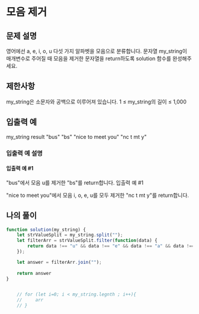 # 모음 제거
## 문제 설명
영어에선 a, e, i, o, u 다섯 가지 알파벳을 모음으로 분류합니다. 문자열 my_string이 매개변수로 주어질 때 모음을 제거한 문자열을 return하도록 solution 함수를 완성해주세요.

## 제한사항
my_string은 소문자와 공백으로 이루어져 있습니다.
1 ≤ my_string의 길이 ≤ 1,000

## 입출력 예
my_string	result
"bus"	"bs"
"nice to meet you"	"nc t mt y"

### 입출력 예 설명
#### 입출력 예 #1

"bus"에서 모음 u를 제거한 "bs"를 return합니다.
입출력 예 #1

"nice to meet you"에서 모음 i, o, e, u를 모두 제거한 "nc t mt y"를 return합니다.

## 나의 풀이 

```js
function solution(my_string) {
    let strValueSplit = my_string.split("");    
    let filterArr = strValueSplit.filter(function(data) {
        return data !== "u" && data !== "e" && data !== "a" && data !== "i" && data !== "o" 
    });

    let answer = filterArr.join("");
    
    return answer 
}    


    // for (let i=0; i < my_string.legnth ; i++){
    //     arr 
    // }


```
